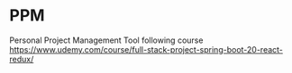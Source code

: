 # PPM
Personal Project Management Tool following course https://www.udemy.com/course/full-stack-project-spring-boot-20-react-redux/
